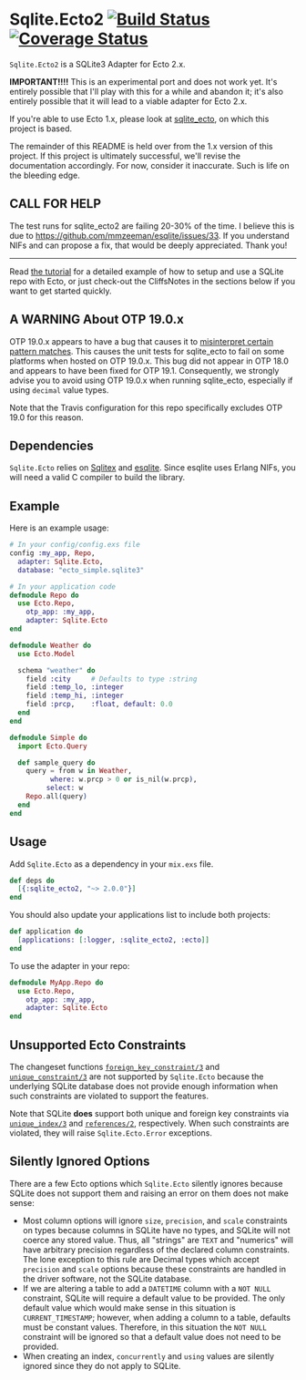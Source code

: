 Sqlite.Ecto2 [![Build Status](https://travis-ci.org/scouten/sqlite_ecto2.svg?branch=master "Build Status")](https://travis-ci.org/scouten/sqlite_ecto2) [![Coverage Status](https://coveralls.io/repos/github/scouten/sqlite_ecto2/badge.svg?branch=master)](https://coveralls.io/github/scouten/sqlite_ecto2?branch=master)
==========

`Sqlite.Ecto2` is a SQLite3 Adapter for Ecto 2.x.

**IMPORTANT!!!!** This is an experimental port and does not work yet. It's entirely
possible that I'll play with this for a while and abandon it; it's also entirely
possible that it will lead to a viable adapter for Ecto 2.x.

If you're able to use Ecto 1.x, please look at [sqlite_ecto](https://github.com/jazzyb/sqlite_ecto),
on which this project is based.

The remainder of this README is held over from the 1.x version of this project.
If this project is ultimately successful, we'll revise the documentation accordingly.
For now, consider it inaccurate. Such is life on the bleeding edge.

## CALL FOR HELP

The test runs for sqlite_ecto2 are failing 20-30% of the time. I believe this is due
to https://github.com/mmzeeman/esqlite/issues/33. If you understand NIFs and can
propose a fix, that would be deeply appreciated. Thank you!

---

Read [the tutorial](https://github.com/jazzyb/sqlite_ecto/wiki/Basic-Sqlite.Ecto-Tutorial)
for a detailed example of how to setup and use a SQLite repo with Ecto, or
just check-out the CliffsNotes in the sections below if you want to get
started quickly.

## A WARNING About OTP 19.0.x

OTP 19.0.x appears to have a bug that causes it to
[misinterpret certain pattern matches](https://github.com/elixir-lang/elixir/issues/5586).
This causes the unit tests for sqlite_ecto to fail on some platforms when hosted
on OTP 19.0.x. This bug did not appear in OTP 18.0 and appears to have been fixed
for OTP 19.1. Consequently, we strongly advise you to avoid using OTP 19.0.x when
running sqlite_ecto, especially if using `decimal` value types.

Note that the Travis configuration for this repo specifically excludes OTP 19.0
for this reason.

## Dependencies

`Sqlite.Ecto` relies on [Sqlitex](https://github.com/mmmries/sqlitex) and
[esqlite](https://github.com/mmzeeman/esqlite).  Since esqlite uses
Erlang NIFs, you will need a valid C compiler to build the library.

## Example

Here is an example usage:

```elixir
# In your config/config.exs file
config :my_app, Repo,
  adapter: Sqlite.Ecto,
  database: "ecto_simple.sqlite3"

# In your application code
defmodule Repo do
  use Ecto.Repo,
    otp_app: :my_app,
    adapter: Sqlite.Ecto
end

defmodule Weather do
  use Ecto.Model

  schema "weather" do
    field :city     # Defaults to type :string
    field :temp_lo, :integer
    field :temp_hi, :integer
    field :prcp,    :float, default: 0.0
  end
end

defmodule Simple do
  import Ecto.Query

  def sample_query do
    query = from w in Weather,
          where: w.prcp > 0 or is_nil(w.prcp),
         select: w
    Repo.all(query)
  end
end
```

## Usage

Add `Sqlite.Ecto` as a dependency in your `mix.exs` file.

```elixir
def deps do
  [{:sqlite_ecto2, "~> 2.0.0"}]
end
```

You should also update your applications list to include both projects:
```elixir
def application do
  [applications: [:logger, :sqlite_ecto2, :ecto]]
end
```

To use the adapter in your repo:
```elixir
defmodule MyApp.Repo do
  use Ecto.Repo,
    otp_app: :my_app,
    adapter: Sqlite.Ecto
end
```

## Unsupported Ecto Constraints

The changeset functions
[`foreign_key_constraint/3`](http://hexdocs.pm/ecto/Ecto.Changeset.html#foreign_key_constraint/3)
and
[`unique_constraint/3`](http://hexdocs.pm/ecto/Ecto.Changeset.html#unique_constraint/3)
are not supported by `Sqlite.Ecto` because the underlying SQLite database does
not provide enough information when such constraints are violated to support
the features.

Note that SQLite **does** support both unique and foreign key constraints via
[`unique_index/3`](http://hexdocs.pm/ecto/Ecto.Migration.html#unique_index/3)
and [`references/2`](http://hexdocs.pm/ecto/Ecto.Migration.html#references/2),
respectively.  When such constraints are violated, they will raise
`Sqlite.Ecto.Error` exceptions.

## Silently Ignored Options

There are a few Ecto options which `Sqlite.Ecto` silently ignores because
SQLite does not support them and raising an error on them does not make sense:
* Most column options will ignore `size`, `precision`, and `scale` constraints
  on types because columns in SQLite have no types, and SQLite will not coerce
  any stored value.  Thus, all "strings" are `TEXT` and "numerics" will have
  arbitrary precision regardless of the declared column constraints.  The lone
  exception to this rule are Decimal types which accept `precision` and
  `scale` options because these constraints are handled in the driver
  software, not the SQLite database.
* If we are altering a table to add a `DATETIME` column with a `NOT NULL`
  constraint, SQLite will require a default value to be provided.  The only
  default value which would make sense in this situation is
  `CURRENT_TIMESTAMP`; however, when adding a column to a table, defaults must
  be constant values.  Therefore, in this situation the `NOT NULL` constraint
  will be ignored so that a default value does not need to be provided.
* When creating an index, `concurrently` and `using` values are silently
  ignored since they do not apply to SQLite.

